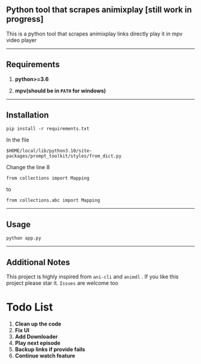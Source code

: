 ## Python tool that scrapes animixplay [still work in progress]

This is a python tool that scrapes animixplay links directly play it in mpv video player

***

## Requirements
1. **python>=3.6**

2. **mpv(should be in ``PATH`` for windows)**

***
## Installation

```pip install -r requirements.txt```

In the file 

```$HOME/local/lib/python3.10/site-packages/prompt_toolkit/styles/from_dict.py```

Change the line 8

```from collections import Mapping```

to

```from collections.abc import Mapping```
***

## Usage

``python app.py``
***

## Additional Notes
This project is highly inspired from ``ani-cli`` and ``animdl`` . If you like this project please star it. ``Issues`` are welcome too

# Todo List

1. **Clean up the code**
2. **Fix UI**
3. **Add Downloader**
4. **Play next episode**
5. **Backup links if provide fails**
6. **Continue watch feature**




